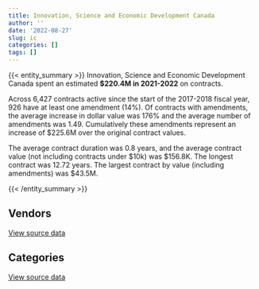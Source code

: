 ```yaml
---
title: Innovation, Science and Economic Development Canada
author: ''
date: '2022-08-27'
slug: ic
categories: []
tags: []
---
```


<script src="/rmarkdown-libs/htmlwidgets/htmlwidgets.js"></script>
<link href="/rmarkdown-libs/datatables-css/datatables-crosstalk.css" rel="stylesheet" />
<script src="/rmarkdown-libs/datatables-binding/datatables.js"></script>
<script src="/rmarkdown-libs/jquery/jquery-3.6.0.min.js"></script>
<link href="/rmarkdown-libs/dt-core-bootstrap/css/dataTables.bootstrap.min.css" rel="stylesheet" />
<link href="/rmarkdown-libs/dt-core-bootstrap/css/dataTables.bootstrap.extra.css" rel="stylesheet" />
<script src="/rmarkdown-libs/dt-core-bootstrap/js/jquery.dataTables.min.js"></script>
<script src="/rmarkdown-libs/dt-core-bootstrap/js/dataTables.bootstrap.min.js"></script>
<link href="/rmarkdown-libs/crosstalk/css/crosstalk.min.css" rel="stylesheet" />
<script src="/rmarkdown-libs/crosstalk/js/crosstalk.min.js"></script>
<script src="/rmarkdown-libs/htmlwidgets/htmlwidgets.js"></script>
<link href="/rmarkdown-libs/datatables-css/datatables-crosstalk.css" rel="stylesheet" />
<script src="/rmarkdown-libs/datatables-binding/datatables.js"></script>
<script src="/rmarkdown-libs/jquery/jquery-3.6.0.min.js"></script>
<link href="/rmarkdown-libs/dt-core-bootstrap/css/dataTables.bootstrap.min.css" rel="stylesheet" />
<link href="/rmarkdown-libs/dt-core-bootstrap/css/dataTables.bootstrap.extra.css" rel="stylesheet" />
<script src="/rmarkdown-libs/dt-core-bootstrap/js/jquery.dataTables.min.js"></script>
<script src="/rmarkdown-libs/dt-core-bootstrap/js/dataTables.bootstrap.min.js"></script>
<link href="/rmarkdown-libs/crosstalk/css/crosstalk.min.css" rel="stylesheet" />
<script src="/rmarkdown-libs/crosstalk/js/crosstalk.min.js"></script>

{{< entity_summary >}}
Innovation, Science and Economic Development Canada spent an estimated **\$220.4M in 2021-2022** on contracts.

Across 6,427 contracts active since the start of the 2017-2018 fiscal year, 926 have at least one amendment (14%). Of contracts with amendments, the average increase in dollar value was 176% and the average number of amendments was 1.49. Cumulatively these amendments represent an increase of \$225.6M over the original contract values.

The average contract duration was 0.8 years, and the average contract value (not including contracts under \$10k) was \$156.8K. The longest contract was 12.72 years. The largest contract by value (including amendments) was \$43.5M.

{{< /entity_summary >}}

## Vendors

<div id="htmlwidget-1" style="width:100%;height:auto;" class="datatables html-widget"></div>
<script type="application/json" data-for="htmlwidget-1">{"x":{"style":"bootstrap","filter":"none","vertical":false,"data":[["<a href=\"/vendors/acart_communications/\">ACART COMMUNICATIONS<\/a>","<a href=\"/vendors/accenture/\">ACCENTURE<\/a>","<a href=\"/vendors/acme_future_security_controls/\">ACME FUTURE SECURITY CONTROLS<\/a>","<a href=\"/vendors/acosys_consulting_services/\">ACOSYS CONSULTING SERVICES<\/a>","<a href=\"/vendors/advanced_business_interiors/\">ADVANCED BUSINESS INTERIORS<\/a>","<a href=\"/vendors/anixter_canada/\">ANIXTER CANADA<\/a>","<a href=\"/vendors/ansys_canada/\">ANSYS CANADA<\/a>","<a href=\"/vendors/asokan_business_interiors/\">ASOKAN BUSINESS INTERIORS<\/a>","<a href=\"/vendors/banfield_seguin/\">BANFIELD SEGUIN<\/a>","<a href=\"/vendors/blackberry/\">BLACKBERRY<\/a>","<a href=\"/vendors/brookfield_global_integrated_solutions/\">BROOKFIELD GLOBAL INTEGRATED SOLUTIONS<\/a>","<a href=\"/vendors/brs_innovations/\">BRS INNOVATIONS<\/a>","<a href=\"/vendors/cache_computer_consulting/\">CACHE COMPUTER CONSULTING<\/a>","<a href=\"/vendors/carahsoft_technology/\">CARAHSOFT TECHNOLOGY<\/a>","<a href=\"/vendors/carleton_electric/\">CARLETON ELECTRIC<\/a>","<a href=\"/vendors/cbci_telecom/\">CBCI TELECOM<\/a>","<a href=\"/vendors/cedrom_sni/\">CEDROM SNI<\/a>","<a href=\"/vendors/cgi/\">CGI<\/a>","<a href=\"/vendors/cision_canada/\">CISION CANADA<\/a>","<a href=\"/vendors/click_networks/\">CLICK NETWORKS<\/a>","<a href=\"/vendors/closereach/\">CLOSEREACH<\/a>","<a href=\"/vendors/cnw_group/\">CNW GROUP<\/a>","<a href=\"/vendors/cryptomill_technologies/\">CRYPTOMILL TECHNOLOGIES<\/a>","<a href=\"/vendors/decisive_group/\">DECISIVE GROUP<\/a>","<a href=\"/vendors/dls_technology/\">DLS TECHNOLOGY<\/a>","<a href=\"/vendors/dymech_engineering/\">DYMECH ENGINEERING<\/a>","<a href=\"/vendors/dynabook_canada/\">DYNABOOK CANADA<\/a>","<a href=\"/vendors/eagle_professional_resources/\">EAGLE PROFESSIONAL RESOURCES<\/a>","<a href=\"/vendors/eberhard_von_huene_associates/\">EBERHARD VON HUENE ASSOCIATES<\/a>","<a href=\"/vendors/ebsco_canada/\">EBSCO CANADA<\/a>","<a href=\"/vendors/eclipsys_solutions/\">ECLIPSYS SOLUTIONS<\/a>","<a href=\"/vendors/ecopia_tech/\">ECOPIA TECH<\/a>","<a href=\"/vendors/ekos_research_associates/\">EKOS RESEARCH ASSOCIATES<\/a>","<a href=\"/vendors/environics_research_group/\">ENVIRONICS RESEARCH GROUP<\/a>","<a href=\"/vendors/factiva/\">FACTIVA<\/a>","<a href=\"/vendors/fast_track_staffing/\">FAST TRACK STAFFING<\/a>","<a href=\"/vendors/fca_canada/\">FCA CANADA<\/a>","<a href=\"/vendors/ference_company_consulting/\">FERENCE COMPANY CONSULTING<\/a>","<a href=\"/vendors/forrester_research/\">FORRESTER RESEARCH<\/a>","<a href=\"/vendors/foxit_software/\">FOXIT SOFTWARE<\/a>","<a href=\"/vendors/gap_wireless/\">GAP WIRELESS<\/a>","<a href=\"/vendors/gartner/\">GARTNER<\/a>","<a href=\"/vendors/gatestone/\">GATESTONE<\/a>","<a href=\"/vendors/gc_strategies/\">GC STRATEGIES<\/a>","<a href=\"/vendors/general_motors/\">GENERAL MOTORS<\/a>","<a href=\"/vendors/geospectrum_technologies/\">GEOSPECTRUM TECHNOLOGIES<\/a>","<a href=\"/vendors/glasshouse_systems/\">GLASSHOUSE SYSTEMS<\/a>","<a href=\"/vendors/global_knowledge/\">GLOBAL KNOWLEDGE<\/a>","<a href=\"/vendors/global_upholstery/\">GLOBAL UPHOLSTERY<\/a>","<a href=\"/vendors/haworth/\">HAWORTH<\/a>","<a href=\"/vendors/hewlett_packard/\">HEWLETT PACKARD<\/a>","<a href=\"/vendors/idp_group/\">IDP GROUP<\/a>","<a href=\"/vendors/ifathom/\">IFATHOM<\/a>","<a href=\"/vendors/ihs_global/\">IHS GLOBAL<\/a>","<a href=\"/vendors/info_tech_research_group/\">INFO TECH RESEARCH GROUP<\/a>","<a href=\"/vendors/insa/\">INSA<\/a>","<a href=\"/vendors/integrated_distribution_systems/\">INTEGRATED DISTRIBUTION SYSTEMS<\/a>","<a href=\"/vendors/ipsos/\">IPSOS<\/a>","<a href=\"/vendors/it_net_consultants/\">IT NET CONSULTANTS<\/a>","<a href=\"/vendors/itex/\">ITEX<\/a>","<a href=\"/vendors/jasco_applied_sciences_canada/\">JASCO APPLIED SCIENCES CANADA<\/a>","<a href=\"/vendors/keysight_technologies_canada/\">KEYSIGHT TECHNOLOGIES CANADA<\/a>","<a href=\"/vendors/kia_canada/\">KIA CANADA<\/a>","<a href=\"/vendors/konica_minolta_business_solutions/\">KONICA MINOLTA BUSINESS SOLUTIONS<\/a>","<a href=\"/vendors/leo_pisces_services_group/\">LEO PISCES SERVICES GROUP<\/a>","<a href=\"/vendors/lexisnexis_canada/\">LEXISNEXIS CANADA<\/a>","<a href=\"/vendors/linovati/\">LINOVATI<\/a>","<a href=\"/vendors/louis_w_bray_construction/\">LOUIS W BRAY CONSTRUCTION<\/a>","<a href=\"/vendors/ls_telcom/\">LS TELCOM<\/a>","<a href=\"/vendors/maplesoft_consulting/\">MAPLESOFT CONSULTING<\/a>","<a href=\"/vendors/mccarthy_tetrault/\">MCCARTHY TETRAULT<\/a>","<a href=\"/vendors/mckinsey_and_company/\">MCKINSEY AND COMPANY<\/a>","<a href=\"/vendors/media_q/\">MEDIA Q<\/a>","<a href=\"/vendors/messa_computing/\">MESSA COMPUTING<\/a>","<a href=\"/vendors/michael_wager_consulting/\">MICHAEL WAGER CONSULTING<\/a>","<a href=\"/vendors/micro_focus_canada/\">MICRO FOCUS CANADA<\/a>","<a href=\"/vendors/mitsubishi_motor_sales/\">MITSUBISHI MOTOR SALES<\/a>","<a href=\"/vendors/national_arts_centre/\">NATIONAL ARTS CENTRE<\/a>","<a href=\"/vendors/navpoint_consulting_group/\">NAVPOINT CONSULTING GROUP<\/a>","<a href=\"/vendors/neptune_security_services/\">NEPTUNE SECURITY SERVICES<\/a>","<a href=\"/vendors/nissan_canada/\">NISSAN CANADA<\/a>","<a href=\"/vendors/nitam_solutions/\">NITAM SOLUTIONS<\/a>","<a href=\"/vendors/nokia_canada/\">NOKIA CANADA<\/a>","<a href=\"/vendors/nova_networks/\">NOVA NETWORKS<\/a>","<a href=\"/vendors/nrns/\">NRNS<\/a>","<a href=\"/vendors/nua_office/\">NUA OFFICE<\/a>","<a href=\"/vendors/nuix_north_america/\">NUIX NORTH AMERICA<\/a>","<a href=\"/vendors/ogilvy_montreal/\">OGILVY MONTREAL<\/a>","<a href=\"/vendors/onx_enterprise_solutions/\">ONX ENTERPRISE SOLUTIONS<\/a>","<a href=\"/vendors/openframe_technologies/\">OPENFRAME TECHNOLOGIES<\/a>","<a href=\"/vendors/oracle_canada/\">ORACLE CANADA<\/a>","<a href=\"/vendors/orangutech/\">ORANGUTECH<\/a>","<a href=\"/vendors/otis_elevator/\">OTIS ELEVATOR<\/a>","<a href=\"/vendors/pal_aerospace/\">PAL AEROSPACE<\/a>","<a href=\"/vendors/paladin_group/\">PALADIN GROUP<\/a>","<a href=\"/vendors/pattison_sign_group/\">PATTISON SIGN GROUP<\/a>","<a href=\"/vendors/postmedia_network/\">POSTMEDIA NETWORK<\/a>","<a href=\"/vendors/precisionit/\">PRECISIONIT<\/a>","<a href=\"/vendors/prosci_canada/\">PROSCI CANADA<\/a>","<a href=\"/vendors/purelogic/\">PURELOGIC<\/a>","<a href=\"/vendors/purespirit_solutions/\">PURESPIRIT SOLUTIONS<\/a>","<a href=\"/vendors/quintet_consulting/\">QUINTET CONSULTING<\/a>","<a href=\"/vendors/rapiscan_systems/\">RAPISCAN SYSTEMS<\/a>","<a href=\"/vendors/rhea/\">RHEA<\/a>","<a href=\"/vendors/rohde_schwarz_canada/\">ROHDE SCHWARZ CANADA<\/a>","<a href=\"/vendors/salesforce_canada/\">SALESFORCE CANADA<\/a>","<a href=\"/vendors/sas_institute/\">SAS INSTITUTE<\/a>","<a href=\"/vendors/sdl_international_canada/\">SDL INTERNATIONAL CANADA<\/a>","<a href=\"/vendors/securekey_technologies/\">SECUREKEY TECHNOLOGIES<\/a>","<a href=\"/vendors/shi_canada/\">SHI CANADA<\/a>","<a href=\"/vendors/sky_canoe/\">SKY CANOE<\/a>","<a href=\"/vendors/stoneworks_technologies/\">STONEWORKS TECHNOLOGIES<\/a>","<a href=\"/vendors/systematix_solutions/\">SYSTEMATIX SOLUTIONS<\/a>","<a href=\"/vendors/systemscope/\">SYSTEMSCOPE<\/a>","<a href=\"/vendors/telecom_computer_services/\">TELECOM COMPUTER SERVICES<\/a>","<a href=\"/vendors/testforce_systems/\">TESTFORCE SYSTEMS<\/a>","<a href=\"/vendors/the_mathworks/\">THE MATHWORKS<\/a>","<a href=\"/vendors/think_on/\">THINK ON<\/a>","<a href=\"/vendors/totem_offisource/\">TOTEM OFFISOURCE<\/a>","<a href=\"/vendors/transpolar_technology/\">TRANSPOLAR TECHNOLOGY<\/a>","<a href=\"/vendors/university_of_new_brunswick/\">UNIVERSITY OF NEW BRUNSWICK<\/a>","<a href=\"/vendors/university_of_ottawa/\">UNIVERSITY OF OTTAWA<\/a>","<a href=\"/vendors/waste_connections_of_canada/\">WASTE CONNECTIONS OF CANADA<\/a>","<a href=\"/vendors/waste_management_of_canada/\">WASTE MANAGEMENT OF CANADA<\/a>","<a href=\"/vendors/westower_communications/\">WESTOWER COMMUNICATIONS<\/a>","<a href=\"/vendors/wpp_group_canada_communications/\">WPP GROUP CANADA COMMUNICATIONS<\/a>","<a href=\"/vendors/zernam_enterprise/\">ZERNAM ENTERPRISE<\/a>"],[null,473550.83,188756.54,null,428432.03,12663.91,80731.76,135807.09,80268.97,18030.19,210538.27,null,459586.54,6421.82,197153.93,null,192766.04,null,29687.18,null,43162.68,null,null,null,null,null,null,66416.08,114869.19,229057.29,35118.67,null,108141,157375.43,286966.2,70269.06,82858.53,17371.81,24720,null,33601.67,455995.58,null,657841.82,462888.53,null,null,37050.98,8913.44,null,174184.78,null,86997,298611.4,563.15,94099.04,34936.44,null,398194.51,65580.91,null,244311.48,null,null,null,21013.53,1434532.89,null,6852151.19,757873.29,24999.98,338017.39,92660,14067.49,134973.42,3338.7,44933.89,null,null,null,70890.21,99026.55,null,33909.78,null,14705.24,648.43,270260.63,null,37975.41,752535.25,null,48894,null,238321.98,null,10169.01,865759.94,21011.68,165082.19,null,null,null,null,620616.62,null,14916,null,12919.37,14650.68,null,45304.33,30271.76,1070099.46,976544.23,96386.04,11295.59,null,3699932.5,394266.83,13800,2612.48,13696.07,null,19530.8,12089.34,null],[null,841357.29,208605.39,null,437669.59,44284.7,null,132312.15,19521.33,18631.49,189431.88,null,520559.13,71200.8,null,null,211183.96,42021.61,27534.5,null,null,24950.4,null,null,null,null,null,257229.77,341060.52,297974.75,null,null,null,null,283013.16,35900.1,null,126081.69,null,null,22594.15,569008.16,null,1720912.05,null,857837.29,null,9562.09,null,30980.7,71105.57,null,null,136147.92,68882.01,22868.78,null,null,171214.94,48188.84,null,42384.02,null,null,null,null,null,15158.95,5041299.89,382051.19,null,null,78140,120176.51,11093.71,39561.85,130084.92,20856.37,null,null,47834.04,117724.3,23661.38,null,null,21666.28,135760.26,473279.37,644143.3,null,790174.43,null,null,null,142745.22,null,10183.06,1482135.75,61393.67,675689.99,28695.69,null,4817.05,null,68791.16,null,131086.86,null,11940.63,71556.62,null,234003.46,null,1081185.55,10250.83,381323.55,null,null,777478.3,46782.54,null,33547.52,null,42050.58,null,10485.66,null],[null,null,172911.06,11773.73,142308.47,null,null,133160.73,24956.05,127.04,147655.86,1589.43,301677.15,154155.44,null,null,null,3683718.91,101675.95,48051.42,29503.88,69030.63,615644.74,23893.02,13474.55,null,665796,261528.87,null,305308.16,53282.63,204482.33,null,null,177822.94,null,null,null,16417.81,18101.33,31330.83,403885.03,17955,1673844.23,43322,null,111874.72,39879.96,null,8121.15,null,1244805.83,null,10598.94,90218.58,71911.81,null,267177.81,null,67874.56,null,860683.66,48354.96,null,null,null,null,null,5027525.85,162515.47,null,2988497.44,74004.27,null,6109.56,721667.36,null,null,null,null,null,112881.92,null,null,1316172.32,53911.81,158659.56,null,null,41905.97,854398.63,null,7965.85,117200.6,null,13057.97,10509,850087.6,64443.9,124024.55,47234,46838.5,38042.5,39730.8,838456.69,1236514.05,null,6351.53,null,191824.31,1039410.41,68288.08,null,996664.04,85027.3,587175.18,15390.8,4739.59,61057.29,51706.22,null,13230,null,15453.82,null,20679.65,null],[10500.55,null,null,21707.09,398527.2,null,34521.5,339421.49,161763.02,11697.53,null,3842,506654.34,255853.08,null,225333.3,119435.07,8744462.17,4250.78,null,26831.07,26469.12,null,null,248244.26,20134.21,3994098,261528.87,null,307438.89,537010.03,3759017.33,null,48215.39,183130.89,null,null,84750,7082.19,17104.95,215097.01,892905.42,154507.5,690693.33,null,null,58110.59,null,null,null,null,4388738.49,null,19873.01,95180.72,34745.26,null,182166.69,95801.4,58537.64,492952.39,2347690.7,null,30415.08,19875.62,12604.73,null,null,5027525.85,474450.51,null,null,68940.73,null,71935.18,709536.46,null,null,15276.56,4057.86,null,296123.09,null,122550.48,747436.74,137472.03,147689.9,null,null,85558.03,824199.66,279.89,19255.2,426945.02,null,null,10521.07,782011.04,null,569360.12,null,46838.5,null,null,22105.51,9987253.09,null,10410.53,146175.44,294264.69,4539197.38,null,null,976393.05,52139.71,177621.06,36018.96,18551.44,571687.04,null,null,33894,null,30560.83,null,4293.35,10602.98]],"container":"<table class=\"table table-striped table-hover row-border order-column display\">\n  <thead>\n    <tr>\n      <th>Vendor<\/th>\n      <th>2018-2019<\/th>\n      <th>2019-2020<\/th>\n      <th>2020-2021<\/th>\n      <th>2021-2022<\/th>\n    <\/tr>\n  <\/thead>\n<\/table>","options":{"order":[[4,"desc"]],"pageLength":10,"autoWidth":true,"columnDefs":[{"targets":1,"render":"function(data, type, row, meta) {\n    return type !== 'display' ? data : DTWidget.formatCurrency(data, \"$\", 2, 3, \",\", \".\", true, null);\n  }"},{"targets":2,"render":"function(data, type, row, meta) {\n    return type !== 'display' ? data : DTWidget.formatCurrency(data, \"$\", 2, 3, \",\", \".\", true, null);\n  }"},{"targets":3,"render":"function(data, type, row, meta) {\n    return type !== 'display' ? data : DTWidget.formatCurrency(data, \"$\", 2, 3, \",\", \".\", true, null);\n  }"},{"targets":4,"render":"function(data, type, row, meta) {\n    return type !== 'display' ? data : DTWidget.formatCurrency(data, \"$\", 2, 3, \",\", \".\", true, null);\n  }"},{"width":"16%","targets":[1,2,3,4]},{"className":"dt-right","targets":[1,2,3,4]}],"orderClasses":false}},"evals":["options.columnDefs.0.render","options.columnDefs.1.render","options.columnDefs.2.render","options.columnDefs.3.render"],"jsHooks":[]}</script>
<p class="text-right">
<a href="https://github.com/GoC-Spending/contracts-data/tree/main/data/out/departments/ic/summary_by_fiscal_year_by_vendor.csv" class="source-data-link btn btn-link">View source data</a>
</p>

## Categories

<div id="htmlwidget-2" style="width:100%;height:auto;" class="datatables html-widget"></div>
<script type="application/json" data-for="htmlwidget-2">{"x":{"style":"bootstrap","filter":"none","vertical":false,"data":[["<a href=\"/categories/1_facilities_and_construction/\">Facilities and construction<\/a>","<a href=\"/categories/10_office_management/\">Office management<\/a>","<a href=\"/categories/2_professional_services/\">Professional services<\/a>","<a href=\"/categories/3_information_technology/\">Information technology<\/a>","<a href=\"/categories/4_medical/\">Medical<\/a>","<a href=\"/categories/5_transportation_and_logistics/\">Transportation and logistics<\/a>","<a href=\"/categories/6_industrial_products_and_services/\">Industrial products and services<\/a>","<a href=\"/categories/7_travel/\">Travel<\/a>","<a href=\"/categories/8_security_and_protection/\">Security and protection<\/a>","<a href=\"/categories/9_human_capital/\">Human capital<\/a>"],[4669942.32,6689617.03,29910146.29,66494268.57,5491.44,1152962.91,2374340.9,400257.93,2834391.18,7682865.02],[3754005,3517156.28,42154995.85,57701369.11,6611.4,571201.66,1408268.15,355220.62,2832285,8739040.31],[4924210.94,2266977.82,64772206.25,69695913.24,6593.34,717508.32,3107104.06,202481.69,2598624.61,8901120.87],[5868997.4,3617269.23,91663212.54,97694869.72,81096.68,619364.08,5000766.9,183490.45,2863730.3,12826556.67]],"container":"<table class=\"table table-striped table-hover row-border order-column display\">\n  <thead>\n    <tr>\n      <th>Category<\/th>\n      <th>2018-2019<\/th>\n      <th>2019-2020<\/th>\n      <th>2020-2021<\/th>\n      <th>2021-2022<\/th>\n    <\/tr>\n  <\/thead>\n<\/table>","options":{"order":[[4,"desc"]],"dom":"t","pageLength":30,"autoWidth":true,"columnDefs":[{"targets":1,"render":"function(data, type, row, meta) {\n    return type !== 'display' ? data : DTWidget.formatCurrency(data, \"$\", 2, 3, \",\", \".\", true, null);\n  }"},{"targets":2,"render":"function(data, type, row, meta) {\n    return type !== 'display' ? data : DTWidget.formatCurrency(data, \"$\", 2, 3, \",\", \".\", true, null);\n  }"},{"targets":3,"render":"function(data, type, row, meta) {\n    return type !== 'display' ? data : DTWidget.formatCurrency(data, \"$\", 2, 3, \",\", \".\", true, null);\n  }"},{"targets":4,"render":"function(data, type, row, meta) {\n    return type !== 'display' ? data : DTWidget.formatCurrency(data, \"$\", 2, 3, \",\", \".\", true, null);\n  }"},{"width":"16%","targets":[1,2,3,4]},{"className":"dt-right","targets":[1,2,3,4]}],"orderClasses":false,"lengthMenu":[10,25,30,50,100]}},"evals":["options.columnDefs.0.render","options.columnDefs.1.render","options.columnDefs.2.render","options.columnDefs.3.render"],"jsHooks":[]}</script>
<p class="text-right">
<a href="https://github.com/GoC-Spending/contracts-data/tree/main/data/out/departments/ic/summary_by_fiscal_year_by_category.csv" class="source-data-link btn btn-link">View source data</a>
</p>
